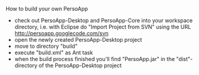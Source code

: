 How to build your own PersoApp

  * check out PersoApp-Desktop and PersoApp-Core into your workspace directory, i.e. with Eclipse do "Import Project from SVN" using the URL http://persoapp.googlecode.com/svn
  * open the newly created PersoApp-Desktop project
  * move to directory "build"
  * execute "build.xml" as Ant task
  * when the build process finished you'll find "PersoApp.jar" in the "dist"-directory of the PersoApp-Desktop project